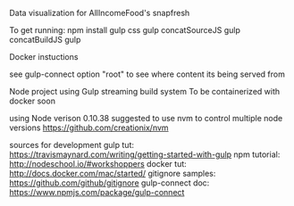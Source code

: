 Data visualization for AllIncomeFood's snapfresh

To get running:
npm install
gulp css
gulp concatSourceJS
gulp concatBuildJS
gulp

Docker instuctions


see gulp-connect option "root" to see where content its being served from

Node project using Gulp streaming build system
To be containerized with docker soon

using Node verison 0.10.38
suggested to use nvm to control multiple node versions
https://github.com/creationix/nvm

sources for development
gulp tut: https://travismaynard.com/writing/getting-started-with-gulp
npm tutorial: http://nodeschool.io/#workshoppers
docker tut: http://docs.docker.com/mac/started/
gitignore samples: https://github.com/github/gitignore
gulp-connect doc: https://www.npmjs.com/package/gulp-connect
